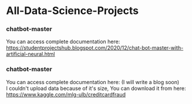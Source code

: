 # All-Data-Science-Projects                                                                                                                                                          
### chatbot-master                        
You can access complete documentation here: https://studentprojectshub.blogspot.com/2020/12/chat-bot-master-with-artificial-neural.html                                              
### chatbot-master                        
You can access complete documentation here: (I will write a blog soon)                                                                                                                                        
I couldn't upload data because of it's size, You can download it from here: https://www.kaggle.com/mlg-ulb/creditcardfraud
